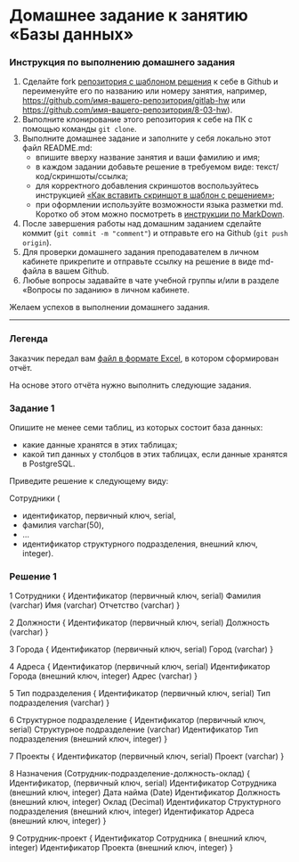 # Домашнее задание к занятию «Базы данных»

### Инструкция по выполнению домашнего задания

1. Сделайте fork [репозитория c шаблоном решения](https://github.com/netology-code/sys-pattern-homework) к себе в Github и переименуйте его по названию или номеру занятия, например, https://github.com/имя-вашего-репозитория/gitlab-hw или https://github.com/имя-вашего-репозитория/8-03-hw).
2. Выполните клонирование этого репозитория к себе на ПК с помощью команды `git clone`.
3. Выполните домашнее задание и заполните у себя локально этот файл README.md:
   - впишите вверху название занятия и ваши фамилию и имя;
   - в каждом задании добавьте решение в требуемом виде: текст/код/скриншоты/ссылка;
   - для корректного добавления скриншотов воспользуйтесь инструкцией [«Как вставить скриншот в шаблон с решением»](https://github.com/netology-code/sys-pattern-homework/blob/main/screen-instruction.md);
   - при оформлении используйте возможности языка разметки md. Коротко об этом можно посмотреть в [инструкции по MarkDown](https://github.com/netology-code/sys-pattern-homework/blob/main/md-instruction.md).
4. После завершения работы над домашним заданием сделайте коммит (`git commit -m "comment"`) и отправьте его на Github (`git push origin`).
5. Для проверки домашнего задания преподавателем в личном кабинете прикрепите и отправьте ссылку на решение в виде md-файла в вашем Github.
6. Любые вопросы задавайте в чате учебной группы и/или в разделе «Вопросы по заданию» в личном кабинете.

Желаем успехов в выполнении домашнего задания.

---
### Легенда

Заказчик передал вам [файл в формате Excel](https://github.com/netology-code/sdb-homeworks/blob/main/resources/hw-12-1.xlsx), в котором сформирован отчёт. 

На основе этого отчёта нужно выполнить следующие задания.

### Задание 1

Опишите не менее семи таблиц, из которых состоит база данных:

- какие данные хранятся в этих таблицах;
- какой тип данных у столбцов в этих таблицах, если данные хранятся в PostgreSQL.

Приведите решение к следующему виду:

Сотрудники (

- идентификатор, первичный ключ, serial,
- фамилия varchar(50),
- ...
- идентификатор структурного подразделения, внешний ключ, integer).


### Решение 1

1 Сотрудники {
	Идентификатор (первичный ключ, serial)
	Фамилия (varchar)
	Имя (varchar)
	Отчетство (varchar)
}

2 Должности {
	Идентификатор (первичный ключ, serial)
	Должность (varchar)
}

3 Города {
	Идентификатор (первичный ключ, serial)
	Город (varchar)
}

4 Адреса {
	Идентификатор (первичный ключ, serial)
	Идентификатор Города (внешний ключ, integer)
	Адрес (varchar)
}

5 Тип подразделения {
	Идентификатор (первичный ключ, serial)
	Тип подразделения (varchar)
}

6 Структурное подразделение {
	Идентификатор (первичный ключ, serial)
	Структурное подразделение (varchar)
	Идентификатор Тип подразделения (внешний ключ, integer)
}

7 Проекты {
	Идентификатор (первичный ключ, serial)
	Проект (varchar)
}

8 Назначения (Сотрудник-подразделение-должность-оклад) {
	Идентификатор, (первичный ключ, serial)
	Идентификатор Сотрудника (внешний ключ, integer)
	Дата найма (Date)
	Идентификатор Должность (внешний ключ, integer)
	Оклад (Decimal)
	Идентификатор Структурного подразделения (внешний ключ, integer)
	Идентификатор Адреса (внешний ключ, integer)
}

9 Сотрудник-проект {
	Идентификатор Сотрудника ( внешний ключ, integer)
	Идентификатор Проекта (внешний ключ, integer)
}
